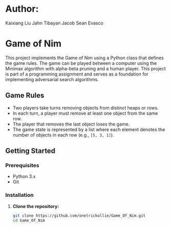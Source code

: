 # Author: 
Kaixiang Liu
Jahn Tibayan
Jacob Sean Evasco


# Game of Nim

This project implements the Game of Nim using a Python class that defines the game rules. The game can be played between a computer using the Minimax algorithm with alpha-beta pruning and a human player. This project is part of a programming assignment and serves as a foundation for implementing adversarial search algorithms.

## Game Rules

- Two players take turns removing objects from distinct heaps or rows.
- In each turn, a player must remove at least one object from the same row.
- The player that removes the last object loses the game.
- The game state is represented by a list where each element denotes the number of objects in each row (e.g., `[5, 3, 1]`).

## Getting Started

### Prerequisites

- Python 3.x
- Git

### Installation

1. **Clone the repository:**
   ```sh
   git clone https://github.com/onetrickollie/Game_Of_Nim.git
   cd Game_Of_Nim
